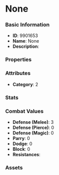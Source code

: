 # None



### Basic Information

- **ID**: 9901653
- **Name**: None
- **Description**: 

### Properties


### Attributes

- **Category**: 2

### Stats


### Combat Values

- **Defense (Melee)**: 3
- **Defense (Pierce)**: 0
- **Defense (Magic)**: 0
- **Parry**: 0
- **Dodge**: 0
- **Block**: 0
- **Resistances**: 

### Assets



